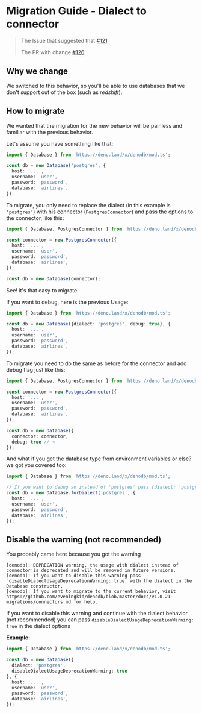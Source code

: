 # Migration Guide - Dialect to connector
> The Issue that suggested that [#121](https://github.com/eveningkid/denodb/issues/121)
>
> The PR with change [#126](https://github.com/eveningkid/denodb/pull/126)

## Why we change
We switched to this behavior, so you'll be able to use databases that we don't support out of the box (such as _redshift_).

## How to migrate
We wanted that the migration for the new behavior will be painless and familiar with the previous behavior.

Let's assume you have something like that:
```typescript
import { Database } from 'https://deno.land/x/denodb/mod.ts';

const db = new Database('postgres', {
  host: '...',
  username: 'user',
  password: 'password',
  database: 'airlines',
});
```

To migrate, you only need to replace the dialect (in this example is `'postgres'`) with his connector (`PostgresConnector`) and pass the options to the connector, like this:
```typescript
import { Database, PostgresConnector } from 'https://deno.land/x/denodb/mod.ts';

const connector = new PostgresConnector({
  host: '...',
  username: 'user',
  password: 'password',
  database: 'airlines',
});

const db = new Database(connector);
```
See! it's that easy to migrate

If you want to debug, here is the previous Usage:
```typescript
import { Database } from 'https://deno.land/x/denodb/mod.ts';

const db = new Database({dialect: 'postgres', debug: true}, {
  host: '...',
  username: 'user',
  password: 'password',
  database: 'airlines',
});
```

To migrate you need to do the same as before for the connector and add debug flag just like this:
```typescript
import { Database, PostgresConnector } from 'https://deno.land/x/denodb/mod.ts';

const connector = new PostgresConnector({
  host: '...',
  username: 'user',
  password: 'password',
  database: 'airlines',
});

const db = new Database({
  connector: connector,
  debug: true // <-
});
```

And what if you get the database type from environment variables or else? we got you covered too:
```typescript
import { Database } from 'https://deno.land/x/denodb/mod.ts';

// If you want to debug so instead of 'postgres' pass {dialect: 'postgres', debug: true}
const db = new Database.forDialect('postgres', {
  host: '...',
  username: 'user',
  password: 'password',
  database: 'airlines',
});
```

## Disable the warning (not recommended)
You probably came here because you got the warning
```
[denodb]: DEPRECATION warning, the usage with dialect instead of connector is deprecated and will be removed in future versions.
[denodb]: If you want to disable this warning pass `disableDialectUsageDeprecationWarning: true` with the dialect in the Database constructor.
[denodb]: If you want to migrate to the current behavior, visit https://github.com/eveningkid/denodb/blob/master/docs/v1.0.21-migrations/connectors.md for help.
```
If you want to disable this warning and continue with the dialect behavior (not recommended) you can pass `disableDialectUsageDeprecationWarning: true` in the dialect options

**Example:**
```typescript
import { Database } from 'https://deno.land/x/denodb/mod.ts';

const db = new Database({
  dialect: 'postgres',
  disableDialectUsageDeprecationWarning: true
}, {
  host: '...',
  username: 'user',
  password: 'password',
  database: 'airlines',
});
```


